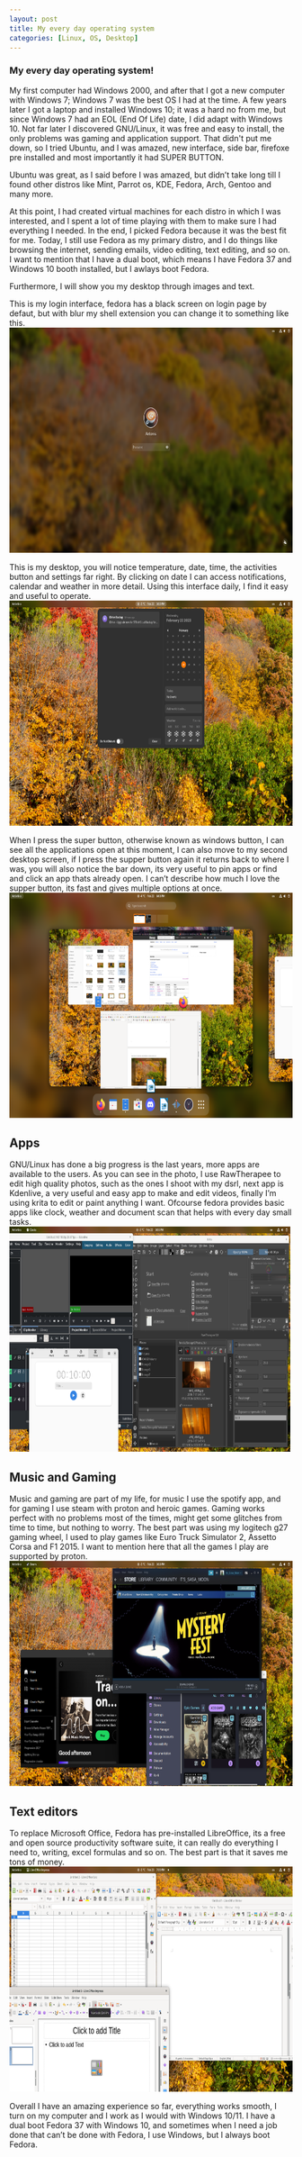 ```yaml
---
layout: post
title: My every day operating system
categories: [Linux, OS, Desktop]
---
```



### My every day operating system!


My first computer had Windows 2000, and after that I got a new computer with Windows 7; Windows 7 was the best OS I had at the time. A few years later I got a laptop and installed Windows 10; it was a hard no from me, but since Windows 7 had an EOL (End Of Life) date, I did adapt with Windows 10.
 Not far later I discovered GNU/Linux, it was free and easy to install, the only problems was gaming and application support.  That didn't put me down, so I tried Ubuntu, and I was amazed, new interface, side bar, firefoxe pre installed and most importantly it had SUPER BUTTON.
 
Ubuntu was great, as I said before I was amazed, but didn’t take long till I found other  distros like Mint, Parrot os, KDE, Fedora, Arch, Gentoo and many more.

At this point, I had created virtual machines for each distro in which I was interested, and I spent a lot of time playing with them to make sure I had everything I needed. In the end, I picked Fedora because it was the best fit for me.
Today, I still use Fedora as my primary distro, and I do things like browsing the internet, sending emails, video editing, text editing, and so on. 
I want to mention that I have a dual boot, which means I have Fedora 37 and Windows 10 booth installed, but I awlays boot Fedora.

Furthermore, I will show you my desktop through images and  text.

This is my login interface, fedora has a black screen on login page by defaut, but with blur my shell extension  you can change it to something like this.
<img src="../images/mydistro_1.png" alt="login" class="center" style="width:700px;height:400px;"> 




This is my desktop, you will notice temperature, date, time, the activities button and settings far right. By clicking on date I can access notifications, calendar and weather in more detail. 
Using this interface daily, I find it easy and useful to operate. 
<img src="../images/mydistro_2.png" alt="desktop" class="center" style="width:700px;height:400px;"> 


When I press the super button, otherwise known as windows button, I can see all the applications open at this moment, I can also move to my second desktop screen, if I press the supper button again it returns back to where I was, you will also notice the bar down, its very useful to pin apps or find and click an app thats already open.
I can’t describe how much I love the supper button, its fast and gives multiple options at once. 
<img src="../images/mydistro_3.png" alt="overview" class="center" style="width:700px;height:400px;"> 


## Apps

GNU/Linux has done a big progress is the last years, more apps are available to the users.  As you can see in the photo, I use RawTherapee to edit high quality photos, such as the ones I shoot with my dsrl, next app is Kdenlive, a very useful and easy app to make and edit videos, finally I’m using krita to edit or paint anything I want. 
Ofcourse fedora provides basic apps like clock, weather and  document scan that helps with every day small tasks.
<img src="../images/mydistro_4.png" alt="apps" class="center" style="width:500px;height:400px;"> 


##  Music and Gaming

Music and gaming are part of my life, for music I use the spotify app, and for gaming I use steam with proton and  heroic games. Gaming works perfect with no problems most of the times, might get some glitches from time to time, but nothing to worry. The best part was using my logitech  g27 gaming wheel, I used to play games like Euro Truck Simulator 2,  Assetto Corsa and F1 2015.
I want to mention here that all the games I play are supported by proton. 
<img src="../images/mydistro_5.png" alt="gaming" class="center" style="width:700px;height:400px;"> 

## Text editors

To replace Microsoft Office, Fedora has pre-installed  LibreOffice, its a free and open source productivity software suite, it can really do everything I need to, writing, excel formulas and so on.
The best part is that it saves me tons of money.
<img src="../images/mydistro_6.png" alt="edotors" class="center" style="width:700px;height:400px;"> 



Overall I have an amazing experience so far, everything works smooth, I turn on my computer and I work as I would with Windows 10/11. I have a dual boot Fedora 37 with Windows 10, and sometimes when I need  a job done that can’t be done with Fedora, I use Windows, but I always boot Fedora.






